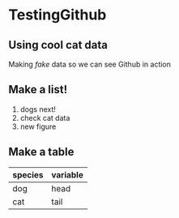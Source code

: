 # TestingGithub
## Using cool cat data

Making *fake* data so we can see Github in action

## Make a list!

1. dogs next!
2. check cat data
3. new figure

## Make a table

species | variable 
-------- | ------------
dog     |  head
cat     | tail